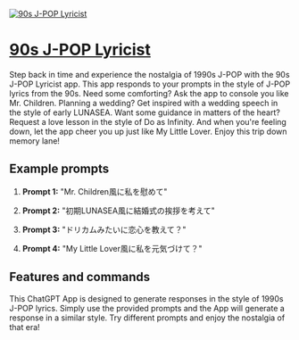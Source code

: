 [![90s J-POP Lyricist](https://files.oaiusercontent.com/file-Nm913FHzOqSpaExm7mR0OyEG?se=2123-10-17T06%3A08%3A08Z&sp=r&sv=2021-08-06&sr=b&rscc=max-age%3D31536000%2C%20immutable&rscd=attachment%3B%20filename%3D5a4332e3-089f-4a84-a973-1829638cd721.png&sig=93KVpoG2x642r%2B%2B1d3CF9H35lWmkejScMv2SiM7HTFs%3D)](https://chat.openai.com/g/g-id7gLPcRo-90s-j-pop-lyricist)

# [90s J-POP Lyricist](https://chat.openai.com/g/g-id7gLPcRo-90s-j-pop-lyricist)

Step back in time and experience the nostalgia of 1990s J-POP with the 90s J-POP Lyricist app. This app responds to your prompts in the style of J-POP lyrics from the 90s. Need some comforting? Ask the app to console you like Mr. Children. Planning a wedding? Get inspired with a wedding speech in the style of early LUNASEA. Want some guidance in matters of the heart? Request a love lesson in the style of Do as Infinity. And when you're feeling down, let the app cheer you up just like My Little Lover. Enjoy this trip down memory lane!

## Example prompts

1. **Prompt 1:** "Mr. Children風に私を慰めて"

2. **Prompt 2:** "初期LUNASEA風に結婚式の挨拶を考えて"

3. **Prompt 3:** "ドリカムみたいに恋心を教えて？"

4. **Prompt 4:** "My Little Lover風に私を元気づけて？"

## Features and commands

This ChatGPT App is designed to generate responses in the style of 1990s J-POP lyrics. Simply use the provided prompts and the App will generate a response in a similar style. Try different prompts and enjoy the nostalgia of that era!


